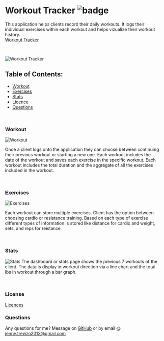 # Workout Tracker ![badge](https://img.shields.io/badge/license-MIT-yellow.svg)
This application helps clients record their daily workouts. It logs their individual exercises within each workout and helps vizualize their workout history.
<br>
[Workout Tracker](LINK!)

<br>

![Workout Tracker]()

## Table of Contents:
  * [Workout](#search)
  * [Exercises](#recipes)
  * [Stats](#favorites)
  * [Licence](#license)
  * [Questions](#questions)
<br>

### Workout

![Workout]()

Once a client logs onto the application they can choose between continuing their previous workout or starting a new one. Each workout includes the date of the workout and saves each exercise in the specific workout. Each workout includes the total duration and the aggregate of all the exercises included in the workout.


<br>

### Exercises


![Exercises]()

Each workout can store multiple exercises. Client has the option between choosing cardio or resistance training. Based on each type of exercise different types of information is stored like distance for cardio and weight, sets, and reps for reistance. 

<br>

### Stats

![Stats]()
The dashboard or stats page shows the previous 7 workouts of the client. The data is display in workout direction via a line chart and the total lbs in workout through a bar graph.

<br>


### License
[Licences](https://opensource.org/licenses/MIT)
<br>

### Questions
Any questions for me? Message  on [GitHub](https://github.com/jtrevz) or by email @ jenny.trevizo2013@gmail.com